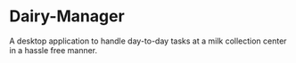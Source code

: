 # Dairy-Manager
A desktop application to handle day-to-day tasks at a milk collection center in a hassle free manner.
